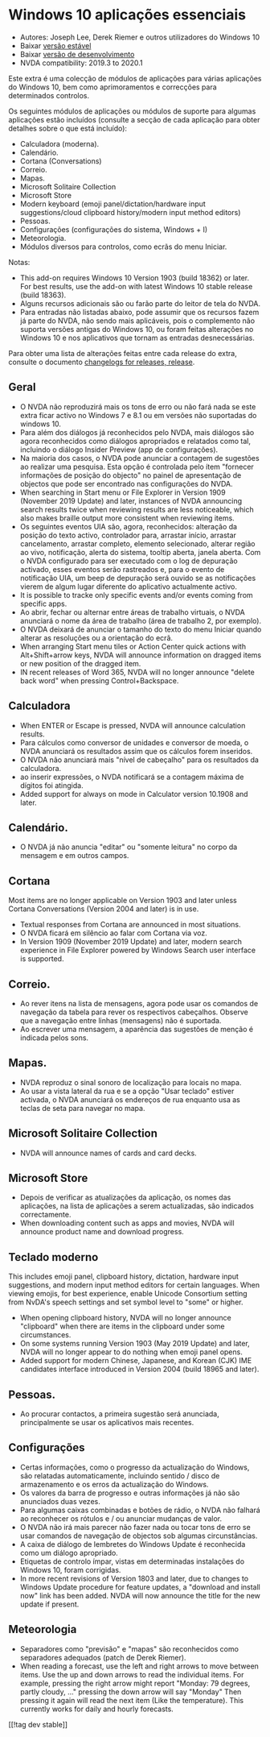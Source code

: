# Windows 10 aplicações essenciais #

* Autores: Joseph Lee, Derek Riemer e outros utilizadores do Windows 10
* Baixar [versão estável][1]
* Baixar [versão de desenvolvimento][2]
* NVDA compatibility: 2019.3 to 2020.1

Este extra é uma colecção de módulos de aplicações para várias aplicações do
Windows 10, bem como aprimoramentos e correcções para determinados
controlos.

Os seguintes módulos de aplicações ou módulos de suporte para algumas
aplicações estão incluídos (consulte a secção de cada aplicação para obter
detalhes sobre o que está incluído):

* Calculadora (moderna).
* Calendário.
* Cortana (Conversations)
* Correio.
* Mapas.
* Microsoft Solitaire Collection
* Microsoft Store
* Modern keyboard (emoji panel/dictation/hardware input suggestions/cloud
  clipboard history/modern input method editors)
* Pessoas.
* Configurações (configurações do sistema, Windows + I)
* Meteorologia.
* Módulos diversos para controlos, como ecrãs do menu Iniciar.

Notas:

* This add-on requires Windows 10 Version 1903 (build 18362) or later. For
  best results, use the add-on with latest Windows 10 stable release (build
  18363).
* Alguns recursos adicionais são ou farão parte do leitor de tela do NVDA.
* Para entradas não listadas abaixo, pode assumir que os recursos fazem já
  parte do NVDA, não sendo mais aplicáveis, pois o complemento não suporta
  versões antigas do Windows 10, ou foram feitas alterações no Windows 10 e
  nos aplicativos que tornam as entradas desnecessárias.

Para obter uma lista de alterações feitas entre cada release do extra,
consulte o documento [changelogs for releases, release][3].

## Geral

* O NVDA não reproduzirá mais os tons de erro ou não fará nada se este extra
  ficar activo no Windows 7 e 8.1 ou em versões não suportadas do windows
  10.
* Para além dos diálogos já reconhecidos pelo NVDA, mais diálogos são agora
  reconhecidos como diálogos apropriados e relatados como tal, incluindo o
  diálogo Insider Preview (app de configurações).
* Na maioria dos casos, o NVDA pode anunciar a contagem de sugestões ao
  realizar uma pesquisa. Esta opção é controlada pelo ítem "fornecer
  informações de posição do objecto" no painel de apresentação de objectos
  que pode ser encontrado nas configurações do NVDA.
* When searching in Start menu or File Explorer in Version 1909 (November
  2019 Update) and later, instances of NVDA announcing search results twice
  when reviewing results are less noticeable, which also makes braille
  output more consistent when reviewing items.
* Os seguintes eventos UIA são, agora, reconhecidos: alteração da posição do
  texto activo, controlador para, arrastar início, arrastar cancelamento,
  arrastar completo, elemento selecionado, alterar região ao vivo,
  notificação, alerta do sistema, tooltip aberta, janela aberta. Com o NVDA
  configurado para ser executado com o log de depuração activado, esses
  eventos serão rastreados e, para o evento de notificação UIA, um beep de
  depuração será ouvido se as notificações vierem de algum lugar diferente
  do aplicativo actualmente activo.
* It is possible to tracke only specific events and/or events coming from
  specific apps.
* Ao abrir, fechar ou alternar entre áreas de trabalho virtuais, o NVDA
  anunciará o nome da área de trabalho (área de trabalho 2, por exemplo).
* O NVDA deixará de anunciar o tamanho do texto do menu Iniciar quando
  alterar as resoluções ou a orientação do ecrã.
* When arranging Start menu tiles or Action Center quick actions with
  Alt+Shift+arrow keys, NVDA will announce information on dragged items or
  new position of the dragged item.
* IN recent releases of Word 365, NVDA will no longer announce "delete back
  word" when pressing Control+Backspace.

## Calculadora

* When ENTER or Escape is pressed, NVDA will announce calculation results.
* Para cálculos como conversor de unidades e conversor de moeda, o NVDA
  anunciará os resultados assim que os cálculos forem inseridos.
* O NVDA não anunciará mais "nível de cabeçalho" para os resultados da
  calculadora.
* ao inserir expressões, o NVDA notificará se a contagem máxima de dígitos
  foi atingida.
* Added support for always on mode in Calculator version 10.1908 and later.

## Calendário.

* O NVDA já não anuncia "editar" ou "somente leitura" no corpo da mensagem e
  em outros campos.

## Cortana

Most items are no longer applicable on Version 1903 and later unless Cortana
Conversations (Version 2004 and later) is in use.

* Textual responses from Cortana are announced in most situations.
* O NVDA ficará em silêncio ao falar com Cortana via voz.
* In Version 1909 (November 2019 Update) and later, modern search experience
  in File Explorer powered by Windows Search user interface is supported.

## Correio.

* Ao rever itens na lista de mensagens, agora pode usar os comandos de
  navegação da tabela para rever os respectivos cabeçalhos. Observe que a
  navegação entre linhas (mensagens) não é suportada.
* Ao escrever uma mensagem, a aparência das sugestões de menção é indicada
  pelos sons.

## Mapas.

* NVDA reproduz o sinal sonoro de localização para locais no mapa.
* Ao usar a vista lateral da rua e se a opção "Usar teclado" estiver
  activada, o NVDA anunciará os endereços de rua enquanto usa as teclas de
  seta para navegar no mapa.

## Microsoft Solitaire Collection

* NVDA will announce names of cards and card decks.

## Microsoft Store

* Depois de verificar as atualizações da aplicação, os nomes das aplicações,
  na lista de aplicações a serem actualizadas, são indicados correctamente.
* When downloading content such as apps and movies, NVDA will announce
  product name and download progress.

## Teclado moderno

This includes emoji panel, clipboard history, dictation, hardware input
suggestions, and modern input method editors for certain languages. When
viewing emojis, for best experience, enable Unicode Consortium setting from
NvDA's speech settings and set symbol level to "some" or higher.

* When opening clipboard history, NVDA will no longer announce "clipboard"
  when there are items in the clipboard under some circumstances.
* On some systems running Version 1903 (May 2019 Update) and later, NVDA
  will no longer appear to do nothing when emoji panel opens.
* Added support for modern Chinese, Japanese, and Korean (CJK) IME
  candidates interface introduced in Version 2004 (build 18965 and later).

## Pessoas.

* Ao procurar contactos, a primeira sugestão será anunciada, principalmente
  se usar os aplicativos mais recentes.

## Configurações

* Certas informações, como o progresso da actualização do Windows, são
  relatadas automaticamente, incluindo sentido / disco de armazenamento e os
  erros da actualização do Windows.
* Os valores da barra de progresso e outras informações já não são
  anunciados duas vezes.
* Para algumas caixas combinadas e botões de rádio, o NVDA não falhará ao
  reconhecer os rótulos e / ou anunciar mudanças de valor.
* O NVDA não irá mais parecer não fazer nada ou tocar tons de erro se usar
  comandos de navegação de objectos sob algumas circunstâncias.
* A caixa de diálogo de lembretes do Windows Update é reconhecida como um
  diálogo apropriado.
* Etiquetas de controlo ímpar, vistas em determinadas instalações do Windows
  10, foram corrigidas.
* In more recent revisions of Version 1803 and later, due to changes to
  Windows Update procedure for feature updates, a "download and install now"
  link has been added. NVDA will now announce the title for the new update
  if present.

## Meteorologia

* Separadores como "previsão" e "mapas" são reconhecidos como separadores
  adequados (patch de Derek Riemer).
* When reading a forecast, use the left and right arrows to move between
  items. Use the up and down arrows to read the individual items. For
  example, pressing the right arrow might report "Monday: 79 degrees, partly
  cloudy, ..." pressing the down arrow will say "Monday" Then pressing it
  again will read the next item (Like the temperature). This currently works
  for daily and hourly forecasts.

[[!tag dev stable]]

[1]: https://addons.nvda-project.org/files/get.php?file=w10

[2]: https://addons.nvda-project.org/files/get.php?file=w10-dev

[3]: https://github.com/josephsl/wintenapps/wiki/w10changelog
